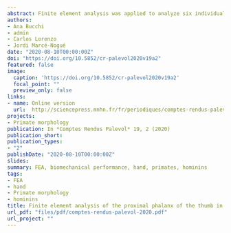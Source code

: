 ```yaml
---
abstract: Finite element analysis was applied to analyze six individuals from different primate species (*Homo sapiens* Linnaeus, 1758, *Homo neanderthalensis* King, 1864, *Pan troglodytes* Blumenbach, 1779, *Gorilla gorilla* Savage, 1847, *Pongo pygmaeus* Linnaeus, 1760 et *Hylobates lar* Linnaeus, 1771) to identify stress distribution patterns on the pollical proximal phalanx during simulated hammerstone use. We expected the stress to be better distributed in our species than in other hominids based on the idea that, unlike apes, the human hand is adapted to tool-related behaviors. Our results indicate that the human phalanx unevenly distributes stresses and is one of the most fragile of all, especially when a small hammerstone is simulated. Tool orientation relative to the phalanx did not have a substantial effect on average stress or distribution. We conclude that great apes can resist loads exerted during this activity more efficiently than humans and that there were probably other evolutionary factors acting on this bone in our species.
authors:
- Ana Bucchi
- admin
- Carlos Lorenzo
- Jordi Marcé-Nogué
date: "2020-08-10T00:00:00Z"
doi: "https://doi.org/10.5852/cr-palevol2020v19a2"
featured: false
image:
  caption: 'https://doi.org/10.5852/cr-palevol2020v19a2'
  focal_point: ""
  preview_only: false
links:
- name: Online version
  url:  http://sciencepress.mnhn.fr/fr/periodiques/comptes-rendus-palevol/19/2
projects:
- Primate morphology
publication: In *Comptes Rendus Palevol* 19, 2 (2020)
publication_short: 
publication_types:
- "2"
publishDate: "2020-08-10T00:00:00Z"
slides: 
summary: FEA, biomechanical performance, hand, primates, hominins
tags:
- FEA
- hand
- Primate morphology
- hominins
title: Finite element analysis of the proximal phalanx of the thumb in Hominoidea during simulated stone tool use
url_pdf: "files/pdf/comptes-rendus-palevol-2020.pdf"
url_project: ""
---
```


